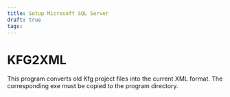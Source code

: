 ```yaml
---
title: Setup Microsoft SQL Server
draft: true
tags:
---
```


# KFG2XML

This program converts old Kfg project files into the current XML format.
The corresponding exe must be copied to the program directory.